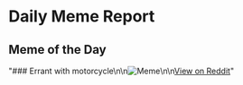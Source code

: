 # Daily Meme Report

## Meme of the Day
"### Errant with motorcycle\n\n![Meme](https://i.redd.it/yn7fht6rebvf1.png)\n\n[View on Reddit](https://redd.it/1o7iawz)"
